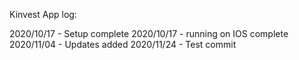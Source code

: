 Kinvest App log:

2020/10/17 - Setup complete
2020/10/17 - running on IOS complete
2020/11/04 - Updates added
2020/11/24 - Test commit
